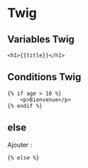 # Twig

## Variables Twig

    <h1>{{title}}</h1>

## Conditions Twig

    {% if age > 18 %}
        <p>Bienvenue</p>
    {% endif %}

## else

Ajouter :

    {% else %}
